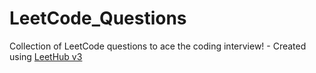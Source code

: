 # LeetCode_Questions
Collection of LeetCode questions to ace the coding interview! - Created using [LeetHub v3](https://github.com/raphaelheinz/LeetHub-3.0)
